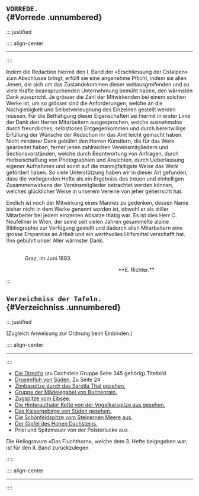 ﻿## **`VORREDE.`**<br /> {#Vorrede .unnumbered}

::: justified

:::: align-center
****
::::

**I**ndem die Redaction hiermit den I. Band der «Erschliessung der Ostalpen» zum
Abschlusse bringt, erfüllt sie eine angenehme Pflicht, indem sie allen Jenen, die sich
um das Zustandekommen dieser weitausgreifenden und so viele Kräfte beanspruchenden
Unternehmung bemüht haben, den wärmsten Dank ausspricht. Je grösser die
Zahl der Mitwirkenden bei einem solchen Werke ist, um so grösser sind die Anforderungen,
welche an die Nachgiebigkeit und Selbstverleugnung des Einzelnen
gestellt werden müssen. Für die Bethätigung dieser Eigenschaften sei hiermit in
erster Linie der Dank den Herren Mitarbeitern ausgesprochen, welche ausnahmslos
durch freundliches, selbstloses Entgegenkommen und durch bereitwillige Erfüllung
der Wünsche der Redaction ihr das Amt leicht gemacht haben. Nicht minderer
Dank gebührt den Herren Künstlern, die für das Werk gearbeitet haben, ferner
jenen zahlreichen Vereinsmitgliedern und Sectionsvorständen, welche durch Beantwortung
von Anfragen, durch Herbeischaffung von Photographien und Ansichten,
durch Ueberlassung eigener Aufnahmen und sonst auf die mannigfaltigste Weise
das Werk gefördert haben. So viele Unterstützung haben wir in dieser Art gefunden,
dass die vorliegenden Hefte als ein Ergebniss des treuen und einhelligen Zusammenwirkens
der Vereinsmitglieder betrachtet werden können, welches glücklicher Weise
in unserem Vereine von jeher geherrscht hat.

Endlich ist noch der Mitwirkung eines Mannes zu gedenken, dessen Name
bisher nicht in dem Werke genannt worden ist, obwohl er als stiller Mitarbeiter bei
jedem einzelnen Absatze thätig war. Es ist dies Herr C. Neufellner in Wien,
der seine seit vielen Jahren gesammelte alpine Bibliographie zur Verfügung gestellt
und dadurch allen Mitarbeitern eine grosse Ersparniss an Arbeit und ein werthvolles
Hilfsmittel verschafft hat. Ihm gebührt unser Aller wärmster Dank.<br /><br />

<p style="text-indent:10%;">Graz, im Juni 1893.</p>
<p style="text-indent:60%;">**E. Richter.**</p>

:::

## **`Verzeichniss der Tafeln.`**<br /> {#Verzeichniss .unnumbered}

::: justified

(Zugleich Anweisung zur Ordnung beim Einbinden.)

:::: align-center
****
::::

* [Die Dirndl’n](ch001.xhtml#b000)  (zu Dachstein Gruppe Seite 345 gehörig)  Titelbild
* [Drusenfluh von Süden.](ch004.xhtml#b025)  Zu Seite 24
* [Zimbaspitze durch das Sarotla Thal gesehen.](ch004.xhtml#b025)
* [Gruppe der Mädelegabel von Buchenrain.](ch005.xhtml#b056)
* [Zugspitze vom Eibsee.](ch007.xhtml#b128)
* [Die Hinterauthaler Kette von der Vogelkarspitze aus gesehen.](ch010.xhtml#b200)
* [Das Kaisergebirge von Süden gesehen.](ch013.xhtml#b249)
* [Die Schönfeldspitze vom Steinernen Meere aus.](ch014.xhtml#b278)
* [Der Gipfel des Hohen Dachsteins.](ch015.xhtml#b337)
* Priel und Spitzmauer von der Polsterlucke aus .

Die Heliogravure «Das Fluchthorn», welche dem 3. Hefte beigegeben war, ist für den
II. Band zurückzulegen.

:::::

:::: align-center
****
::::
